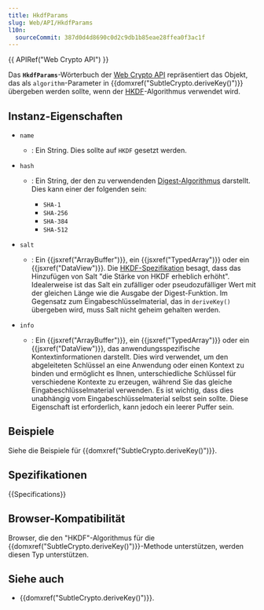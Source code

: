```yaml
---
title: HkdfParams
slug: Web/API/HkdfParams
l10n:
  sourceCommit: 387d0d4d8690c0d2c9db1b85eae28ffea0f3ac1f
---
```


{{ APIRef("Web Crypto API") }}

Das **`HkdfParams`**-Wörterbuch der [Web Crypto API](/de/docs/Web/API/Web_Crypto_API) repräsentiert das Objekt, das als `algorithm`-Parameter in {{domxref("SubtleCrypto.deriveKey()")}} übergeben werden sollte, wenn der [HKDF](/de/docs/Web/API/SubtleCrypto/deriveKey#hkdf)-Algorithmus verwendet wird.

## Instanz-Eigenschaften

- `name`
  - : Ein String. Dies sollte auf `HKDF` gesetzt werden.
- `hash`

  - : Ein String, der den zu verwendenden [Digest-Algorithmus](/de/docs/Web/API/SubtleCrypto/digest#supported_algorithms) darstellt. Dies kann einer der folgenden sein:

    - `SHA-1`
    - `SHA-256`
    - `SHA-384`
    - `SHA-512`

- `salt`
  - : Ein {{jsxref("ArrayBuffer")}}, ein {{jsxref("TypedArray")}} oder ein {{jsxref("DataView")}}. Die [HKDF-Spezifikation](https://datatracker.ietf.org/doc/html/rfc5869) besagt, dass das Hinzufügen von Salt "die Stärke von HKDF erheblich erhöht". Idealerweise ist das Salt ein zufälliger oder pseudozufälliger Wert mit der gleichen Länge wie die Ausgabe der Digest-Funktion. Im Gegensatz zum Eingabeschlüsselmaterial, das in `deriveKey()` übergeben wird, muss Salt nicht geheim gehalten werden.
- `info`
  - : Ein {{jsxref("ArrayBuffer")}}, ein {{jsxref("TypedArray")}} oder ein {{jsxref("DataView")}}, das anwendungsspezifische Kontextinformationen darstellt. Dies wird verwendet, um den abgeleiteten Schlüssel an eine Anwendung oder einen Kontext zu binden und ermöglicht es Ihnen, unterschiedliche Schlüssel für verschiedene Kontexte zu erzeugen, während Sie das gleiche Eingabeschlüsselmaterial verwenden. Es ist wichtig, dass dies unabhängig vom Eingabeschlüsselmaterial selbst sein sollte. Diese Eigenschaft ist erforderlich, kann jedoch ein leerer Puffer sein.

## Beispiele

Siehe die Beispiele für {{domxref("SubtleCrypto.deriveKey()")}}.

## Spezifikationen

{{Specifications}}

## Browser-Kompatibilität

Browser, die den "HKDF"-Algorithmus für die {{domxref("SubtleCrypto.deriveKey()")}}-Methode unterstützen, werden diesen Typ unterstützen.

## Siehe auch

- {{domxref("SubtleCrypto.deriveKey()")}}.
